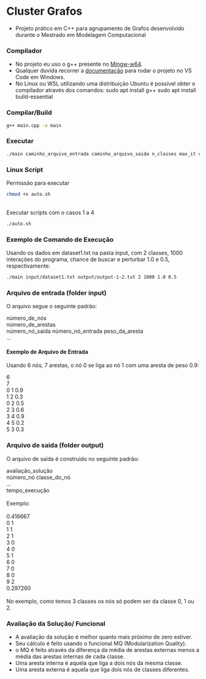 # Cluster Grafos
 - Projeto prático em C++ para agrupamento de Grafos desenvolvido durante o Mestrado em Modelagem Computacional

### Compilador
 - No projeto eu uso o g++ presente no [Mingw-w64](https://www.mingw-w64.org/downloads/).
 - Qualquer duvida recorrer a [documentação](https://code.visualstudio.com/docs/cpp/config-mingw) para rodar o projeto no VS Code em Windows.
 - No Linux ou WSL utilizando uma distribuição Ubuntu é possível obter o compilador através dos comandos:
 sudo apt install g++
 sudo apt install build-essential

### Compilar/Build

```bash
g++ main.cpp -o main
```

### Executar

```bash
./main caminho_arquivo_entrada caminho_arquivo_saida n_classes max_it chance_buscar chance_perturbar
```

### Linux Script

Permissão para executar
```bash
chmod +x auto.sh
```
<br>
Executar scripts com o casos 1 a 4

```bash
./auto.sh
```

### Exemplo de Comando de Execução
Usando os dados em dataset1.txt na pasta input, com 2 classes, 1000 interações do programa, chance de buscar e perturbar 1.0 e 0.5, respectivamente:  

```bash
./main input/dataset1.txt output/output-1-2.txt 2 1000 1.0 0.5
```

### Arquivo de entrada (folder input)
O arquivo segue o seguinte padrão: <br>

número_de_nós <br>
número_de_arestas <br>
número_nó_saida número_nó_entrada peso_da_aresta <br>
... <br>

#### Exemplo de Arquivo de Entrada
Usando 6 nós, 7 arestas, o nó 0 se liga ao nó 1 com uma aresta de peso 0.9:

6 <br>
7 <br>
0 1 0.9 <br>
1 2 0.3 <br>
0 2 0.5 <br>
2 3 0.6 <br>
3 4 0.9 <br>
4 5 0.2 <br>
5 3 0.3 <br>

### Arquivo de saida (folder output)
O arquivo de saída é construido no seguinte padrão: <br>

avaliação_solução <br>
número_nó classe_do_nó <br>
... <br>
tempo_execução <br>
<br>
Exemplo: <br> 
<br>
0.416667 <br>
0 1 <br>
1 1 <br>
2 1 <br>
3 0 <br>
4 0 <br>
5 1 <br>
6 0 <br>
7 0 <br>
8 0 <br>
9 2 <br>
0.297260 <br>
<br>
No exemplo, como temos 3 classes os nós só podem ser da classe 0, 1 ou 2.
  
### Avaliação da Solução/ Funcional
 - A avaliação da solução é melhor quanto mais próximo de zero estiver. 
 - Seu cálculo é feito usando o funcional MQ (Modularization Quality).
 - o MQ é feito através da diferença da média de arestas externas menos a média das arestas internas de cada classe.
 - Uma aresta interna é aquela que liga a dois nós da mesma classe.
 - Uma aresta externa é aquela que liga dois nós de classes diferentes.
